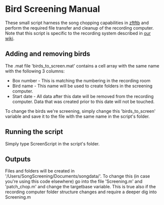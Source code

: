 # Bird Screening Manual
These small script harness the song chopping capabilities in [zftftb](https://github.com/gardner-lab/zftftb) and perform the required file transfer and cleanup of the recording computer. Note that this script is specific to the recording system described in [our wiki](https://github.com/gardner-lab/lab-operations/wiki/recording-computer-system).
## Adding and removing birds
The .mat file 'birds_to_screen.mat' contains a cell array with the same name with the following 3 columns:
* Box number - This is matching the numbering in the recording room
* Bird name - This name will be used to create folders in the screening computer.
* Start date - All data after this date will be removed from the recording computer. Data that was created prior to this date will not be touched.

To change the birds we're screening, simply change this 'birds_to_screen' variable and save it to the file with the same name in the script's folder.

## Running the script
Simply type ScreenScript in the script's folder.

## Outputs
Files and folders will be created in '/Users/SongScreening/Documents/songdata/'. To change this (in case you're using this code elsewhere) go into the file 'Screening.m' and 'patch_chop.m' and change the targetbase variable.
This is true also if the recording computer folder structure changes and require a deeper dig into Screening.m


